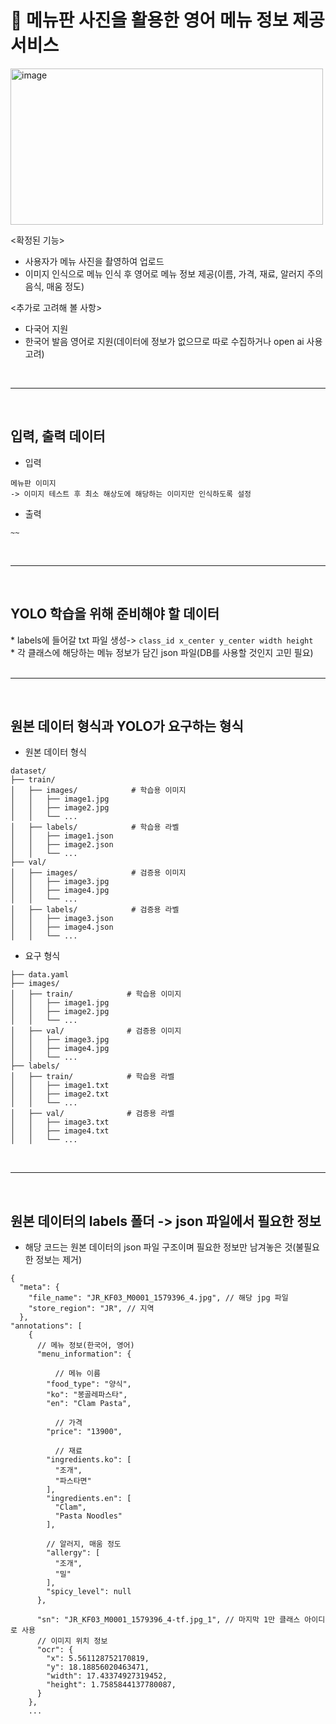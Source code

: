 <h1>📜 메뉴판 사진을 활용한 영어 메뉴 정보 제공 서비스</h1> 

<img src="https://github.com/user-attachments/assets/550133f0-ce0e-4724-8ff8-515e5c54fa76" alt="image" width="500" height="250"/>

<확정된 기능>
* 사용자가 메뉴 사진을 촬영하여 업로드
* 이미지 인식으로 메뉴 인식 후 영어로 메뉴 정보 제공(이름, 가격, 재료, 알러지 주의 음식, 매움 정도)


<추가로 고려해 볼 사항>
* 다국어 지원
* 한국어 발음 영어로 지원(데이터에 정보가 없으므로 따로 수집하거나 open ai 사용 고려)
<br>

---

<br>
<h2> 입력, 출력 데이터</h2>

* 입력

``` 
메뉴판 이미지
-> 이미지 테스트 후 최소 해상도에 해당하는 이미지만 인식하도록 설정
```

* 출력

```
~~
```
<br>

---

<br>
<h2>YOLO 학습을 위해 준비해야 할 데이터</h2>
* labels에 들어갈 txt 파일 생성-> <code>class_id x_center y_center width height</code> <br>
* 각 클래스에 해당하는 메뉴 정보가 담긴 json 파일(DB를 사용할 것인지 고민 필요) <br>
<br>

--- 

<br> 
<h2>원본 데이터 형식과 YOLO가 요구하는 형식</h2>

- 원본 데이터 형식
```
dataset/
├── train/
│   ├── images/            # 학습용 이미지
│   │   ├── image1.jpg
│   │   ├── image2.jpg
│   │   └── ...
│   ├── labels/            # 학습용 라벨
│   │   ├── image1.json
│   │   ├── image2.json
│   │   └── ...
├── val/
│   ├── images/            # 검증용 이미지
│   │   ├── image3.jpg
│   │   ├── image4.jpg
│   │   └── ...
│   ├── labels/            # 검증용 라벨
│   │   ├── image3.json
│   │   ├── image4.json
│   │   └── ...
```

 - 요구 형식 
 ```
├── data.yaml 
├── images/
│   ├── train/            # 학습용 이미지
│   │   ├── image1.jpg
│   │   ├── image2.jpg
│   │   └── ...
│   ├── val/              # 검증용 이미지
│   │   ├── image3.jpg
│   │   ├── image4.jpg
│   │   └── ...
├── labels/
│   ├── train/            # 학습용 라벨
│   │   ├── image1.txt
│   │   ├── image2.txt
│   │   └── ...
│   ├── val/              # 검증용 라벨
│   │   ├── image3.txt
│   │   ├── image4.txt
│   │   └── ...         
```
<br>

---

<br>
<h2>원본 데이터의 labels 폴더 -> json 파일에서 필요한 정보</h2>

* 해당 코드는 원본 데이터의 json 파일 구조이며 필요한 정보만 남겨놓은 것(불필요한 정보는 제거) 
```
{
  "meta": {
    "file_name": "JR_KF03_M0001_1579396_4.jpg", // 해당 jpg 파일
    "store_region": "JR", // 지역
  },
"annotations": [
    {
      // 메뉴 정보(한국어, 영어)
      "menu_information": {

	      // 메뉴 이름
        "food_type": "양식",
        "ko": "봉골레파스타",
        "en": "Clam Pasta",

	      // 가격
        "price": "13900",

	      // 재료
        "ingredients.ko": [
          "조개",
          "파스타면"
        ],
        "ingredients.en": [
          "Clam",
          "Pasta Noodles"
        ],

        // 알러지, 매움 정도
        "allergy": [
          "조개",
          "밀"
        ],
        "spicy_level": null
      },

      "sn": "JR_KF03_M0001_1579396_4-tf.jpg_1", // 마지막 1만 클래스 아이디로 사용
      // 이미지 위치 정보
      "ocr": {
        "x": 5.561128752170819,
        "y": 18.18856020463471,
        "width": 17.43374927319452,
        "height": 1.7585844137780087,
      }
    },
    ...
  ```
